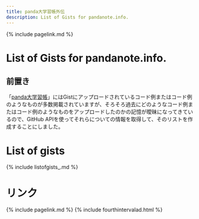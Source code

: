 ```yaml
---
title: panda大学習帳外伝
description: List of Gists for pandanote.info.
---
```

{% include pagelink.md %}

# List of Gists for pandanote.info.
## 前置き
「[panda大学習帳](https://pandanote.info/)」にはGistにアップロードされているコード例またはコード例のようなものが多数掲載されていますが、そろそろ過去にどのようなコード例またはコード例のようなものをアップロードしたのかの記憶が曖昧になってきているので、GitHub APIを使ってそれらについての情報を取得して、そのリストを作成することにしました。

# List of gists
{% include listofgists_.md %}
# リンク
{% include pagelink.md %}
{% include fourthintervalad.html %}
